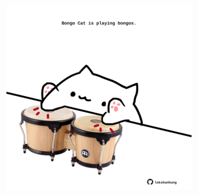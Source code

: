 <!-- built at 23/03/2024, 18:00:44 UTC -->
<p align="center">
  <img width="500" height="500" src="./ReadmeImage.svg">
</p>
